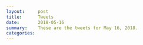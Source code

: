 ```yaml
---
layout:     post
title:      Tweets
date:       2018-05-16
summary:    These are the tweets for May 16, 2018.
categories:
---
```


